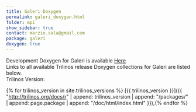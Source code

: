 ```yaml
---
title: Galeri Doxygen
permalink: galeri_doxygen.html
folder: mpi
show_sidebar: true
contact: marzio.sala@gmail.com
package: galeri
doxygen: true
---
```


Development Doxygen for Galeri is available [Here](http://trilinos.org/docs/dev/packages/galeri/doc/html/index.html)  
Links to all available Trilinos release Doxygen collections for Galeri are listed below.  
Trilinos Version:

{% for trilinos_version in site.trilinos_versions %}
[{{ trilinos_version }}]({{ "http://trilinos.org/docs/r" | append: trilinos_version | append: "/packages/" | append: page.package | append: "/doc/html/index.html" }}),{% endfor %}
